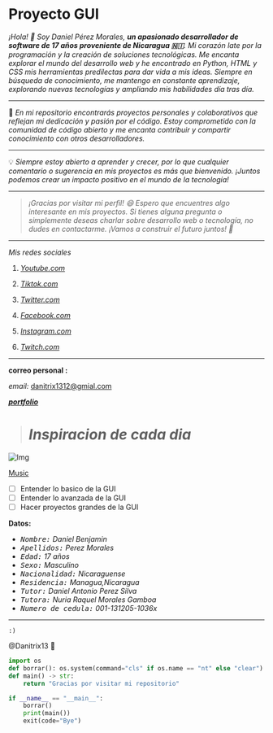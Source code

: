 # Proyecto GUI

*¡Hola! 👋 *Soy Daniel Pérez Morales*, **un apasionado desarrollador de software de 17 años proveniente de Nicaragua 🇳🇮**. Mi corazón late por la programación y la creación de soluciones tecnológicas. Me encanta explorar el mundo del desarrollo web y he encontrado en Python, HTML y CSS mis herramientas predilectas para dar vida a mis ideas. Siempre en búsqueda de conocimiento, me mantengo en constante aprendizaje, explorando nuevas tecnologías y ampliando mis habilidades día tras día.*

---

🚀 _En mi repositorio encontrarás proyectos personales y colaborativos que reflejan mi dedicación y pasión por el código. Estoy comprometido con la comunidad de código abierto y me encanta contribuir y compartir conocimiento con otros desarrolladores._

---

💡 _Siempre estoy abierto a aprender y crecer, por lo que cualquier comentario o sugerencia en mis proyectos es más que bienvenido. ¡Juntos podemos crear un impacto positivo en el mundo de la tecnología!_

---

> _¡Gracias por visitar mi perfil! 😄 Espero que encuentres algo interesante en mis proyectos. Si tienes alguna pregunta o simplemente deseas charlar sobre desarrollo web o tecnología, no dudes en contactarme. ¡Vamos a construir el futuro juntos! 🌟_

---

_Mis redes sociales_

1. [_Youtube.com_](https://www.youtube.com/channel/UCrKyN9sgQ2U-sPfcopZ6q8Q "Danitrix13")

2. [_Tiktok.com_](https://www.tiktok.com/@danitrix_13 "Danitrix13")

3. [_Twitter.com_](https://twitter.com/danitrix_13 "Danitrix13")

4. [_Facebook.com_](https://www.facebook.com/profile.php?id=100091465802623 "Danitrix13")

5. [_Instagram.com_](https://www.instagram.com/danitrix_13/ "Danitrix13")

6. [_Twitch.com_](https://www.twitch.tv/danitrix_13 "Danitrix13")

---

**correo personal :**

_email:_ <danitrix1312@gmial.com> <!--  lo puso el markdown -->

[**_portfolio_**](http://127.0.0.1:5500/Portfolio/index.html "Daniel Pérez Morales")

> # **_Inspiracion de cada dia_**

![Img](https://imgs.search.brave.com/XHMXwfkAx73V0uKy1gsaJsRo99Y8r5X-CQxz-7ARY94/rs:fit:500:0:0/g:ce/aHR0cHM6Ly9kLm5l/d3N3ZWVrLmNvbS9l/bi9mdWxsLzIzMTI5/MjYvbGlvbmVsLW1l/c3NpLXdvcmxkLWN1/cC5qcGc_dz0xMjAw/JmY9MTE0MTEzMTBi/ZGFmZDM2NDk2Zjhj/M2ZiMzhjYzNkYjQ "photo")

<!-- Musica del repositorio [^1].

[^1]: .<https://www.youtube.com/watch?v=8SbUC-UaAxE> -->

[Music](https://www.youtube.com/watch?v=8SbUC-UaAxE "November rain")

- [ ] Entender lo basico de la GUI
- [ ] Entender lo avanzada de la GUI
- [ ] Hacer proyectos grandes de la GUI

**Datos:**

- <kbd>_Nombre:</kbd> Daniel Benjamin_
- <kbd>_Apellidos:</kbd> Perez Morales_
- <kbd>_Edad:</kbd> 17 años_
- <kbd>_Sexo:</kbd> Masculino_
- <kbd>_Nacionalidad:</kbd> Nicaraguense_
- <kbd>_Residencia:</kbd> Managua,Nicaragua_
- <kbd>_Tutor:</kbd> Daniel Antonio Perez Silva_
- <kbd>_Tutora:</kbd> Nuria Raquel Morales Gamboa_
- <kbd>_Numero de cedula:</kbd> 001-131205-1036x_

---

`:)`

@Danitrix13 :dart:

```python
import os
def borrar(): os.system(command="cls" if os.name == "nt" else "clear")
def main() -> str:
    return "Gracias por visitar mi repositorio"

if __name__ == "__main__":
    borrar()
    print(main())
    exit(code="Bye")
```
